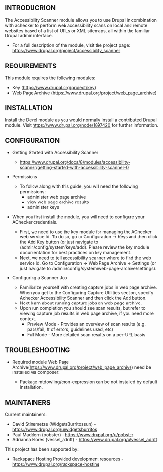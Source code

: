 INTRODUCRION
------------

The Accessibility Scanner module allows you to use Drupal in combination with
achecker to perform web accessibility scans on local and remote websites based
of a list of URLs or XML sitemaps, all within the familiar Drupal admin
interface.
* For a full description of the module, visit the project page:
   https://www.drupal.org/project/accessibility_scanner

REQUIREMENTS
------------

This module requires the following modules:

 * Key (https://www.drupal.org/project/key)
 * Web Page Archive (https://www.drupal.org/project/web_page_archive)

INSTALLATION
------------

Install the Devel module as you would normally install a contributed Drupal
   module. Visit https://www.drupal.org/node/1897420 for further information.

CONFIGURATION
-------------

 * Getting Started with Accessibility Scanner
   - https://www.drupal.org/docs/8/modules/accessibility-scanner/getting-started-with-accessibility-scanner-0

 * Permissions
   - To follow along with this guide, you will need the following permissions:
      - administer web page archive
      - view web page archive results
      - administer keys

 * When you first install the module, you will need to configure your AChecker credentials.
   - First, we need to use the key module for managing the AChecker web service id.
   To do so, go to Configuration -> Keys and then click the Add Key button
   (or just navigate to /admin/config/system/keys/add).
   Please review the key module documentation for best practices on key management.
   - Next, we need to tell accessibility scanner where to find the web service id.
   Go to Configuration -> Web Page Archive -> Settings
   (or just navigate to /admin/config/system/web-page-archive/settings).

 * Configuring a Scanner Job
   - Familiarize yourself with creating capture jobs in web page archive.
   When you get to the Configuring Capture Utilities section,
   specify Achecker Accessibility Scanner and then click the Add button.
   - Next learn about running capture jobs on web page archive.
   - Upon run completion you should see scan results,
   but refer to viewing capture job results in web page archive, if you need more context.
      - Preview Mode - Provides an overview of scan results (e.g. pass/fail, # of errors, guidelines used, etc)
      - Full Mode - More detailed scan results on a per-URL basis

TROUBLESHOOTING
---------------

 * Required module Web Page Archive(https://www.drupal.org/project/web_page_archive) need be installed via composer:

   - Package mtdowling/cron-expression can be not installed by default installation.

MAINTAINERS
-----------

Current maintainers:
 * David Stinemetze (WidgetsBurritossun) - https://www.drupal.org/u/widgetsburritos
 * Paul Maddern (pobster) - https://www.drupal.org/u/pobster
 * Adrianna Flores (vessel_adrift) - https://www.drupal.org/u/vessel_adrift

This project has been supported by:
 * Rackspace Hosting Provided development resources - https://www.drupal.org/rackspace-hosting
